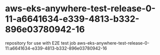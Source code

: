 # aws-eks-anywhere-test-release-0-11-a6641634-e339-4813-b332-896e03780942-16
repository for use with E2E test job aws-eks-anywhere-test-release-0-11:a6641634-e339-4813-b332-896e03780942-16
